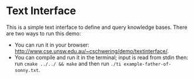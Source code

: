 # Text Interface

This is a simple text interface to define and query knowledge bases.
There are two ways to run this demo:

* You can run it in your browser:
  <http://www.cse.unsw.edu.au/~cschwering/demo/textinterface/>.
* You can compile and run it in the terminal; input is read from stdin then:
  run `cmake ../../ && make` and then run `./ti example-father-of-sonny.txt`.

